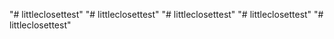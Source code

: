 "# littleclosettest" 
"# littleclosettest" 
"# littleclosettest" 
"# littleclosettest" 
"# littleclosettest" 
